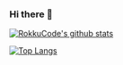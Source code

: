 ### Hi there 👋

<!--
**RokkuCode/RokkuCode** is a ✨ _special_ ✨ repository because its `README.md` (this file) appears on your GitHub profile.

Here are some ideas to get you started:

- 🔭 I’m currently working on ...
- 🌱 I’m currently learning ...
- 👯 I’m looking to collaborate on ...
- 🤔 I’m looking for help with ...
- 💬 Ask me about ...
- 📫 How to reach me: ...
- 😄 Pronouns: ...
- ⚡ Fun fact: ...
-->

[![RokkuCode's github stats](https://github-readme-stats-zeta-livid.vercel.app/api?username=RokkuCode&show_icons=true&theme=radical)](https://github.com/anuraghazra/github-readme-stats)

[![Top Langs](https://github-readme-stats-zeta-livid.vercel.app/api/top-langs/?username=RokkuCode&layout=compact&show_icons=true&theme=radical)](https://github.com/anuraghazra/github-readme-stats)

